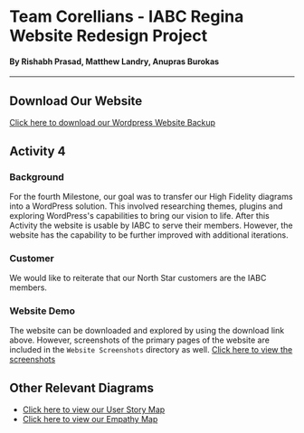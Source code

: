 # Team Corellians - IABC Regina Website Redesign Project
#### By Rishabh Prasad, Matthew Landry, Anupras Burokas

***

## Download Our Website

[Click here to download our Wordpress Website Backup](http://download.uregina.ca/DownloadAttachment/a31a6fa7db25bd539b1ad2d78e6d4d83/)

## Activity 4

### Background

For the fourth Milestone, our goal was to transfer our High Fidelity diagrams into a WordPress solution. This involved researching themes, plugins and exploring WordPress's capabilities to bring our vision to life. After this Activity the website is usable by IABC to serve their members. However, the website has the capability to be further improved with additional iterations.

### Customer

We would like to reiterate that our North Star customers are the IABC members.

### Website Demo

The website can be downloaded and explored by using the download link above. However, screenshots of the primary pages of the website are included in the `Website Screenshots` directory as well. [Click here to view the screenshots](https://github.com/rishabhprasad/Corellians/tree/main/Milestone%204/Website%20Screenshots)

## Other Relevant Diagrams

+ [Click here to view our User Story Map](https://github.com/rishabhprasad/Corellians/blob/main/Milestone%204/User%20Diagrams/User%20Story%20Map%20-%20Corellians.pdf)
+ [Click here to view our Empathy Map](https://github.com/rishabhprasad/Corellians/blob/main/Milestone%204/User%20Diagrams/Empathy%20Map%20-%20Corellians.pdf)
